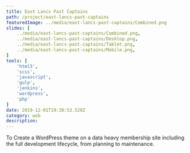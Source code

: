 ```yaml
---
title: East Lancs Past Captains
path: /project/east-lancs-past-captains
featuredImage: ../media/east-lancs-past-captains/Combined.png
slides: [
    ../media/east-lancs-past-captains/Combined.png,
    ../media/east-lancs-past-captains/Desktop.png,
    ../media/east-lancs-past-captains/Tablet.png,
    ../media/east-lancs-past-captains/Mobile.png,
]
tools: [
    'html5',
    'scss',
    'javascript',
    'gulp',
    'jenkins',
    'wordpress',
    'php'
]
date: 2019-12-01T19:38:53.520Z
category: web
description:
---
```

To Create a WordPress theme on a data heavy membership site including the full development lifecycle, from planning to maintenance.
